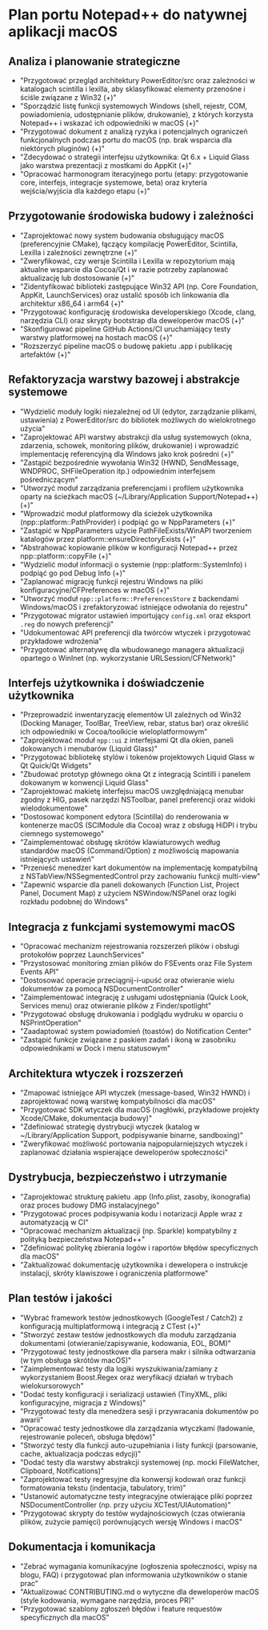 # Plan portu Notepad++ do natywnej aplikacji macOS

## Analiza i planowanie strategiczne
- "Przygotować przegląd architektury PowerEditor/src oraz zależności w katalogach scintilla i lexilla, aby sklasyfikować elementy przenośne i ściśle związane z Win32 (+)"
- "Sporządzić listę funkcji systemowych Windows (shell, rejestr, COM, powiadomienia, udostępnianie plików, drukowanie), z których korzysta Notepad++ i wskazać ich odpowiedniki w macOS (+)"
- "Przygotować dokument z analizą ryzyka i potencjalnych ograniczeń funkcjonalnych podczas portu do macOS (np. brak wsparcia dla niektórych pluginów) (+)"
- "Zdecydować o strategii interfejsu użytkownika: Qt 6.x + Liquid Glass jako warstwa prezentacji z mostkami do AppKit (+)"
- "Opracować harmonogram iteracyjnego portu (etapy: przygotowanie core, interfejs, integracje systemowe, beta) oraz kryteria wejścia/wyjścia dla każdego etapu (+)"

## Przygotowanie środowiska budowy i zależności
- "Zaprojektować nowy system budowania obsługujący macOS (preferencyjnie CMake), łączący kompilację PowerEditor, Scintilla, Lexilla i zależności zewnętrzne (+)"
- "Zweryfikować, czy wersje Scintilla i Lexilla w repozytorium mają aktualne wsparcie dla Cocoa/Qt i w razie potrzeby zaplanować aktualizację lub dostosowanie (+)"
- "Zidentyfikować biblioteki zastępujące Win32 API (np. Core Foundation, AppKit, LaunchServices) oraz ustalić sposób ich linkowania dla architektur x86_64 i arm64 (+)"
- "Przygotować konfigurację środowiska developerskiego (Xcode, clang, narzędzia CLI) oraz skrypty bootstrap dla deweloperów macOS (+)"
- "Skonfigurować pipeline GitHub Actions/CI uruchamiający testy warstwy platformowej na hostach macOS (+)"
- "Rozszerzyć pipeline macOS o budowę pakietu .app i publikację artefaktów (+)"

## Refaktoryzacja warstwy bazowej i abstrakcje systemowe
- "Wydzielić moduły logiki niezależnej od UI (edytor, zarządzanie plikami, ustawienia) z PowerEditor/src do bibliotek możliwych do wielokrotnego użycia"
- "Zaprojektować API warstwy abstrakcji dla usług systemowych (okna, zdarzenia, schowek, monitoring plików, drukowanie) i wprowadzić implementację referencyjną dla Windows jako krok pośredni (+)"
- "Zastąpić bezpośrednie wywołania Win32 (HWND, SendMessage, WNDPROC, SHFileOperation itp.) odpowiednim interfejsem pośredniczącym"
- "Utworzyć moduł zarządzania preferencjami i profilem użytkownika oparty na ścieżkach macOS (~/Library/Application Support/Notepad++) (+)"
- "Wprowadzić moduł platformowy dla ścieżek użytkownika (npp::platform::PathProvider) i podpiąć go w NppParameters (+)"
- "Zastąpić w NppParameters użycie PathFileExists/WinAPI tworzeniem katalogów przez platform::ensureDirectoryExists (+)"
- "Abstrahować kopiowanie plików w konfiguracji Notepad++ przez npp::platform::copyFile (+)"
- "Wydzielić moduł informacji o systemie (npp::platform::SystemInfo) i podpiąć go pod Debug Info (+)"
- "Zaplanować migrację funkcji rejestru Windows na pliki konfiguracyjne/CFPreferences w macOS (+)"
- "Utworzyć moduł `npp::platform::PreferencesStore` z backendami Windows/macOS i zrefaktoryzować istniejące odwołania do rejestru"
- "Przygotować migrator ustawień importujący `config.xml` oraz eksport `.reg` do nowych preferencji"
- "Udokumentować API preferencji dla twórców wtyczek i przygotować przykładowe wdrożenia"
- "Przygotować alternatywę dla wbudowanego managera aktualizacji opartego o WinInet (np. wykorzystanie URLSession/CFNetwork)"

## Interfejs użytkownika i doświadczenie użytkownika
- "Przeprowadzić inwentaryzację elementów UI zależnych od Win32 (Docking Manager, ToolBar, TreeView, rebar, status bar) oraz określić ich odpowiedniki w Cocoa/toolkicie wieloplatformowym"
- "Zaprojektować moduł `npp::ui` z interfejsami Qt dla okien, paneli dokowanych i menubarów (Liquid Glass)"
- "Przygotować bibliotekę stylów i tokenów projektowych Liquid Glass w Qt Quick/Qt Widgets"
- "Zbudować prototyp głównego okna Qt z integracją Scintilli i panelem dokowanym w konwencji Liquid Glass"
- "Zaprojektować makietę interfejsu macOS uwzględniającą menubar zgodny z HIG, pasek narzędzi NSToolbar, panel preferencji oraz widoki wielodokumentowe"
- "Dostosować komponent edytora (Scintilla) do renderowania w kontenerze macOS (SCIModule dla Cocoa) wraz z obsługą HiDPI i trybu ciemnego systemowego"
- "Zaimplementować obsługę skrótów klawiaturowych według standardów macOS (Command/Option) z możliwością mapowania istniejących ustawień"
- "Przenieść menedżer kart dokumentów na implementację kompatybilną z NSTabView/NSSegmentedControl przy zachowaniu funkcji multi-view"
- "Zapewnić wsparcie dla paneli dokowanych (Function List, Project Panel, Document Map) z użyciem NSWindow/NSPanel oraz logiki rozkładu podobnej do Windows"

## Integracja z funkcjami systemowymi macOS
- "Opracować mechanizm rejestrowania rozszerzeń plików i obsługi protokołów poprzez LaunchServices"
- "Przystosować monitoring zmian plików do FSEvents oraz File System Events API"
- "Dostosować operacje przeciągnij-i-upuść oraz otwieranie wielu dokumentów za pomocą NSDocumentController"
- "Zaimplementować integrację z usługami udostępniania (Quick Look, Services menu) oraz otwieranie plików z Finder/spotlight"
- "Przygotować obsługę drukowania i podglądu wydruku w oparciu o NSPrintOperation"
- "Zaadaptować system powiadomień (toastów) do Notification Center"
- "Zastąpić funkcje związane z paskiem zadań i ikoną w zasobniku odpowiednikami w Dock i menu statusowym"

## Architektura wtyczek i rozszerzeń
- "Zmapować istniejące API wtyczek (message-based, Win32 HWND) i zaprojektować nową warstwę kompatybilności dla macOS"
- "Przygotować SDK wtyczek dla macOS (nagłówki, przykładowe projekty Xcode/CMake, dokumentacja budowy)"
- "Zdefiniować strategię dystrybucji wtyczek (katalog w ~/Library/Application Support, podpisywanie binarne, sandboxing)"
- "Zweryfikować możliwość portowania najpopularniejszych wtyczek i zaplanować działania wspierające deweloperów społeczności"

## Dystrybucja, bezpieczeństwo i utrzymanie
- "Zaprojektować strukturę pakietu .app (Info.plist, zasoby, ikonografia) oraz proces budowy DMG instalacyjnego"
- "Przygotować proces podpisywania kodu i notarizacji Apple wraz z automatyzacją w CI"
- "Opracować mechanizm aktualizacji (np. Sparkle) kompatybilny z polityką bezpieczeństwa Notepad++"
- "Zdefiniować politykę zbierania logów i raportów błędów specyficznych dla macOS"
- "Zaktualizować dokumentację użytkownika i dewelopera o instrukcje instalacji, skróty klawiszowe i ograniczenia platformowe"

## Plan testów i jakości
- "Wybrać framework testów jednostkowych (GoogleTest / Catch2) z konfiguracją multiplatformową i integracją z CTest (+)"
- "Stworzyć zestaw testów jednostkowych dla modułu zarządzania dokumentami (otwieranie/zapisywanie, kodowania, EOL, BOM)"
- "Przygotować testy jednostkowe dla parsera makr i silnika odtwarzania (w tym obsługa skrótów macOS)"
- "Zaimplementować testy dla logiki wyszukiwania/zamiany z wykorzystaniem Boost.Regex oraz weryfikacji działań w trybach wielokursorowych"
- "Dodać testy konfiguracji i serializacji ustawień (TinyXML, pliki konfiguracyjne, migracja z Windows)"
- "Przygotować testy dla menedżera sesji i przywracania dokumentów po awarii"
- "Opracować testy jednostkowe dla zarządzania wtyczkami (ładowanie, rejestrowanie poleceń, obsługa błędów)"
- "Stworzyć testy dla funkcji auto-uzupełniania i listy funkcji (parsowanie, cache, aktualizacja podczas edycji)"
- "Dodać testy dla warstwy abstrakcji systemowej (np. mocki FileWatcher, Clipboard, Notifications)"
- "Zaprojektować testy regresyjne dla konwersji kodowań oraz funkcji formatowania tekstu (indentacja, tabulatory, trim)"
- "Ustanowić automatyczne testy integracyjne otwierające pliki poprzez NSDocumentController (np. przy użyciu XCTest/UIAutomation)"
- "Przygotować skrypty do testów wydajnościowych (czas otwierania plików, zużycie pamięci) porównujących wersję Windows i macOS"

## Dokumentacja i komunikacja
- "Zebrać wymagania komunikacyjne (ogłoszenia społeczności, wpisy na blogu, FAQ) i przygotować plan informowania użytkowników o stanie prac"
- "Aktualizować CONTRIBUTING.md o wytyczne dla deweloperów macOS (style kodowania, wymagane narzędzia, proces PR)"
- "Przygotować szablony zgłoszeń błędów i feature requestów specyficznych dla macOS"
